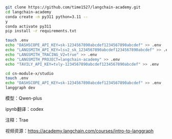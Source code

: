 ```bash

git clone https://github.com/time1527/langchain-academy.git
cd langchain-academy
conda create -n py311 python=3.11 --
y
conda activate py311
pip install -r requirements.txt
```

```bash
touch .env
echo "DASHSCOPE_API_KEY=sk-1234567890abcdef1234567890abcdef" >> .env
echo "LANGSMITH_API_KEY=lsv2_sk_1234567890abcdef1234567890abcdef" >> .env
echo "LANGSMITH_TRACING_V2=true" >> .env
echo "LANGSMITH_PROJECT=langchain-academy" >> .env
echo "TAVILY_API_KEY=tvly-1234567890abcdef1234567890abcdef" >> .env
```

```bash
cd cn-module-x/studio
touch .env
echo "DASHSCOPE_API_KEY=sk-1234567890abcdef1234567890abcdef" >> .env
langgraph dev
```

模型：Qwen-plus

ipynb翻译：codex

注释：Trae

视频资源：https://academy.langchain.com/courses/intro-to-langgraph